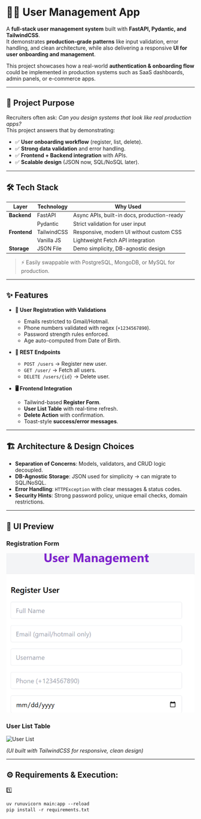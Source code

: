 # 🧑‍💻 User Management App  

A **full-stack user management system** built with **FastAPI, Pydantic, and TailwindCSS**.  
It demonstrates **production-grade patterns** like input validation, error handling, and clean architecture, while also delivering a responsive **UI for user onboarding and management**.  

This project showcases how a real-world **authentication & onboarding flow** could be implemented in production systems such as SaaS dashboards, admin panels, or e-commerce apps.  

---

## 🚀 Project Purpose  

Recruiters often ask: *Can you design systems that look like real production apps?*  
This project answers that by demonstrating:  

- ✅ **User onboarding workflow** (register, list, delete).  
- ✅ **Strong data validation** and error handling.  
- ✅ **Frontend + Backend integration** with APIs.  
- ✅ **Scalable design** (JSON now, SQL/NoSQL later).  

---

## 🛠️ Tech Stack  

| Layer        | Technology | Why Used |
|--------------|------------|----------|
| **Backend**  | FastAPI    | Async APIs, built-in docs, production-ready |
|              | Pydantic   | Strict validation for user input |
| **Frontend** | TailwindCSS| Responsive, modern UI without custom CSS |
|              | Vanilla JS | Lightweight Fetch API integration |
| **Storage**  | JSON File  | Demo simplicity, DB-agnostic design |

> ⚡ Easily swappable with PostgreSQL, MongoDB, or MySQL for production.

---

## ✨ Features  

- **🔐 User Registration with Validations**  
  - Emails restricted to Gmail/Hotmail.  
  - Phone numbers validated with regex (`+1234567890`).  
  - Password strength rules enforced.  
  - Age auto-computed from Date of Birth.  

- **📡 REST Endpoints**  
  - `POST /users` → Register new user.  
  - `GET /user/` → Fetch all users.  
  - `DELETE /users/{id}` → Delete user.  

- **🖥️ Frontend Integration**  
  - Tailwind-based **Register Form**.  
  - **User List Table** with real-time refresh.  
  - **Delete Action** with confirmation.  
  - Toast-style **success/error messages**.  

---

## 🏗️ Architecture & Design Choices  

- **Separation of Concerns**: Models, validators, and CRUD logic decoupled.  
- **DB-Agnostic Storage**: JSON used for simplicity → can migrate to SQL/NoSQL.  
- **Error Handling**: `HTTPException` with clear messages & status codes.  
- **Security Hints**: Strong password policy, unique email checks, domain restrictions.  

---

## 🎨 UI Preview  

### Registration Form  
![Register Form](https://github.com/Naveed101633/FastAPI/blob/main/f1.png)  

### User List Table  
![User List](https://user-images.githubusercontent.com/placeholder/userlist-ui.png)  

*(UI built with TailwindCSS for responsive, clean design)*  

---

## ⚙️ Requirements & Execution:  
1️⃣  
```terminal:
uv runuvicorn main:app --reload
pip install -r requirements.txt
